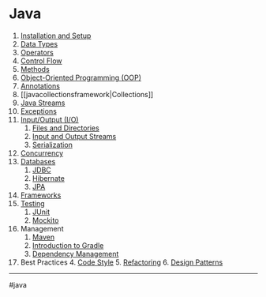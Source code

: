 # Java
1. [Installation and Setup](javainstallation.md)
2. [Data Types](javadatatypes.md)
3. [Operators](operators_java.md)
4. [Control Flow](control_flow_java.md)
5. [Methods](methods_java.md)
6. [Object-Oriented Programming (OOP)](javaoop.md)
7. [Annotations](javaannotations.md)
8. [[javacollectionsframework|Collections]]
9. [Java Streams](javastreams.md)
10. [Exceptions](javaexceptions.md)
11. [Input/Output (I/O)](io_java.md)
    1. [Files and Directories](files_directories_java.md)
    2. [Input and Output Streams](io_streams_java.md)
    3. [Serialization](serialization_java.md)
12. [Concurrency](javaconcurrency.md)
13. [Databases](databases_java.md)
    1. [JDBC](JDBC.md)
    2. [Hibernate](hibernate_java.md)
    3. [JPA](jpa_java.md)
14. [Frameworks](java_frameworks.md)
15. [Testing](testing_java.md)
    1. [JUnit](junit_java.md)
    2. [Mockito](mockito_java.md)
16. Management
    1. [Maven](javamaven.md)
    2. [Introduction to Gradle](gradle_intro_java.md)
    3. [Dependency Management](dependency_management_java.md)
17. Best Practices
    4. [Code Style](code_style_java.md)
    5. [Refactoring](refactoring_java.md)
    6. [Design Patterns](design_patterns_java.md)
- - - 
#java 